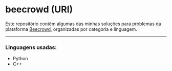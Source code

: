 # beecrowd (URI)

Este repositório contém algumas das minhas soluções para problemas da plataforma [Beecrowd](https://www.beecrowd.com.br), organizadas por categoria e linguagem.

---

### Linguagens usadas:
 - Python
 - C++